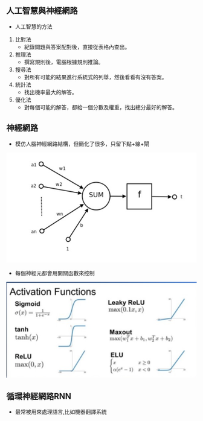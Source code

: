 ## 人工智慧與神經網路
* 人工智慧的方法
1. 比對法
    * 紀錄問題與答案配對後，直接從表格內查出。
2. 推理法
    * 撰寫規則後，電腦根據規則推論。
3. 搜尋法
    * 對所有可能的結果進行系統式的列舉，然後看看有沒有答案。
4. 統計法
    * 找出機率最大的解答。
5. 優化法
    * 對每個可能的解答，都給一個分數及權重，找出總分最好的解答。

## 神經網路
* 模仿人腦神經網路結構，但簡化了很多，只留下點+線+閘

![Pic](https://github.com/brian891005/ai109b/blob/main/Note/%E5%9C%96%E7%89%87/神網.jpg)

* 每個神經元都會用開關函數來控制

![Pic](https://github.com/brian891005/ai109b/blob/main/Note/%E5%9C%96%E7%89%87/function1.jpg)

## 循環神經網路RNN
* 最常被用來處理語言,比如機器翻譯系統